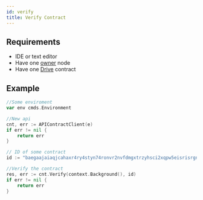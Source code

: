 ```yaml
---
id: verify
title: Verify Contract
---
```


## Requirements

- IDE or text editor
- Have one [owner](../../roles/owner.md) node
- Have one [Drive](../../built_in_features/drive/overview.md) contract

## Example

```go
//Some enviroment
var env cmds.Environment

//New api
cnt, err := APIContractClient(e)
if err != nil {
	return err
}

// ID of some contract
id := "baegaajaiaqjcahaxr4ry4styn74ronvr2nvfdmgxtrzyhsci2xqpw5eisrisrgn5"

//Verify the contract
res, err := cnt.Verify(context.Background(), id)
if err != nil {
	return err
}
```
